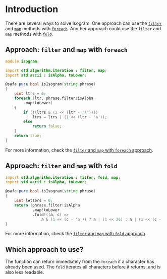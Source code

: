 # Introduction

There are several ways to solve Isogram.
One approach can use the [`filter`][filter] and [`map`][map] methods with [`foreach`][foreach].
Another approach could use the `filter` and `map` methods with [`fold`][fold].

## Approach: `filter` and `map` with `foreach`

```d
module isogram;

import std.algorithm.iteration : filter, map;
import std.ascii : isAlpha, toLower;

@safe pure bool isIsogram(string phrase)
{
    uint ltrs = 0;
    foreach (ltr; phrase.filter!isAlpha
        .map!toLower)
    {
        if (!(ltrs & (1 << (ltr - 'a'))))
            ltrs = ltrs | (1 << (ltr - 'a'));
        else
            return false;
    }
    return true;
}
```

For more information, check the [`filter` and  `map` with `foreach` approach][approach-filter-map-foreach].

## Approach: `filter` and `map` with `fold`

```d
import std.algorithm.iteration : filter, fold, map;
import std.ascii : isAlpha, toLower;

@safe pure bool isIsogram(string phrase)
{
    uint letters = 0;
    return (phrase.filter!isAlpha
            .map!toLower
            .fold!((a, c) =>
                a & (1 << (c - 'a')) ? a | (1 << 26) : a | (1 << (c - 'a')))(letters) & (1 << 26)) == 0;
}
```

For more information, check the [`filter` and  `map` with `fold` approach][approach-filter-map-fold].

## Which approach to use?

The function can return immediately from the `foreach` if a character has already been used.
The `fold` iterates all characters before it returns, and is also less readable.

[approach-filter-map-foreach]: https://exercism.org/tracks/d/exercises/isogram/approaches/filter-map-foreach
[approach-filter-map-fold]: https://exercism.org/tracks/d/exercises/isogram/approaches/filter-map-fold
[filter]: https://dlang.org/phobos/std_algorithm_iteration.html#.filter
[map]: https://dlang.org/phobos/std_algorithm_iteration.html#map
[foreach]: https://tour.dlang.org/tour/en/basics/foreach
[fold]: https://dlang.org/phobos/std_algorithm_iteration.html#fold
